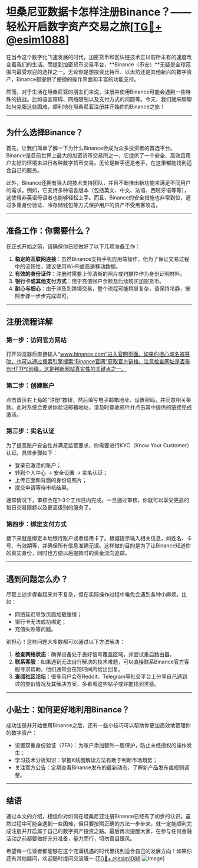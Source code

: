 # 坦桑尼亚数据卡怎样注册Binance？——轻松开启数字资产交易之旅[[TG💪+ @esim1088](https://t.me/s/esim1088)]

在当今这个数字化飞速发展的时代，加密货币和区块链技术正以前所未有的速度改变着我们的生活。而提到加密货币交易平台，**Binance（币安）**无疑是全球范围内最受欢迎的选择之一。无论你是想投资比特币、以太坊还是其他新兴的数字资产，Binance都提供了便捷的操作界面和丰富的功能支持。

然而，对于生活在坦桑尼亚的朋友们来说，注册并使用Binance可能会遇到一些特殊的挑战。比如语言障碍、网络限制以及支付方式的问题等。今天，我们就来聊聊如何克服这些困难，顺利地在坦桑尼亚注册并开始你的Binance之旅！

---

## 为什么选择Binance？

首先，让我们简单了解一下为什么Binance会成为众多投资者的首选平台。Binance是目前世界上最大的加密货币交易所之一，它提供了一个安全、高效且用户友好的环境来进行各种数字货币交易。无论是新手还是老手，在这里都能找到适合自己的服务。

此外，Binance还拥有强大的技术支持团队，并且不断推出新功能来满足不同用户的需求。例如，它支持多种语言版本（包括英文、中文、法语、西班牙语等等），这使得非英语母语者也能够轻松上手。而且，Binance的安全措施也非常到位，通过多重身份验证、冷存储钱包等方式保护用户的资产不受黑客攻击。

---

## 准备工作：你需要什么？

在正式开始之前，请确保你已经做好了以下几项准备工作：

1. **稳定的互联网连接**：虽然Binance支持手机应用端操作，但为了保证交易过程中的流畅性，建议使用Wi-Fi或高速移动数据。
2. **有效的身份证件**：注册时需要上传清晰的照片或扫描件作为身份证明材料。
3. **银行卡或其他支付方式**：用于充值账户余额及后续购买加密货币。
4. **耐心与细心**：由于涉及到跨境交易，整个流程可能稍显复杂，请保持冷静，按照步骤一步步完成即可。

---

## 注册流程详解

### 第一步：访问官方网站

打开浏览器后直接输入“www.binance.com”进入官网页面。如果你担心域名被篡改，也可以通过搜索引擎搜索“Binance官网”获取官方链接。注意检查网址是否带有HTTPS前缀，这是判断网站真实性的关键点之一。

### 第二步：创建账户

点击首页右上角的“注册”按钮，然后填写电子邮箱地址、设置密码，并同意相关条款。此时系统会要求你验证邮箱地址，请及时查收邮件并点击其中提供的链接完成激活。

### 第三步：实名认证

为了提高账户安全性并满足监管要求，你需要进行KYC（Know Your Customer）认证。具体步骤如下：
- 登录已激活的账户；
- 转到个人中心 -> 安全设置 -> 实名认证；
- 上传正面和背面的身份证照片；
- 提交申请等待审核结果。

通常情况下，审核会在1-3个工作日内完成。一旦通过审核，你就可以享受更高的每日交易限额以及更高级别的服务了。

### 第四步：绑定支付方式

接下来就是绑定本地银行账户或者信用卡了。根据提示输入相关信息，如姓名、卡号、有效期等，并确保所有信息准确无误。这样做的目的是为了让Binance知道你的真实身份，同时也方便以后提款时的资金流向追踪。

---

## 遇到问题怎么办？

尽管上述步骤看起来并不复杂，但在实际操作过程中难免会遇到各种小麻烦。比如：
- 网络延迟导致页面加载缓慢；
- 银行卡无法成功绑定；
- 充值失败等问题。

别担心！这些问题大多数都可以通过以下方法解决：
1. **检查网络状态**：确保设备处于良好信号覆盖区域，并尝试重启路由器。
2. **联系客服**：如果遇到无法自行解决的技术难题，可以直接联系Binance官方客服寻求帮助。他们通常会在短时间内给出回复。
3. **查阅社区论坛**：很多用户会在Reddit、Telegram等社交平台上分享自己遇到过的类似情况及其解决方案，多看看这些帖子或许能找到灵感。

---

## 小贴士：如何更好地利用Binance？

成功注册并开始使用Binance之后，还有一些小技巧可以帮助你更加高效地管理你的数字资产：
- 设置双重身份验证（2FA）：为账户添加额外一层保护，防止未经授权的操作发生；
- 学习技术分析知识：掌握K线图解读方法有助于判断市场趋势；
- 关注官方公告：定期查看Binance发布的最新动态，了解新产品发布或规则调整。

---

## 结语

通过本文的介绍，相信你对如何在坦桑尼亚注册Binance已经有了初步的认识。虽然过程中可能会遇到一些困难，但只要按照正确的方法一步步来，就一定能顺利完成注册并开启属于自己的数字资产投资之路。最后再次提醒大家，在参与任何金融活动之前都要做好充分准备，量力而行，切勿盲目跟风。

希望每一位读者都能够在这个充满机遇的时代里找到适合自己的发展方向！如果你还有其他疑问，欢迎随时提问交流哦～ [[TG💪+ @esim1088](https://t.me/s/esim1088) ![Image](https://i.postimg.cc/4NQfJmqS/Snipaste-2025-05-13-00-14-12.png)]